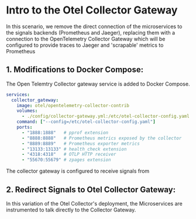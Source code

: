 # Intro to the Otel Collector Gateway

In this scenario, we remove the direct connection of the microservices to the signals backends (Prometheus and Jaeger), replacing them with a connection to the OpenTelemetry Collector Gateway which will be configured to provide traces to Jaeger and 'scrapable' metrics to Prometheus

## 1. Modifications to Docker Compose:
The Open Telemtry Collector gateway service is added to Docker Compose.
```yaml
services:
  collector_gateway:
    image: otel/opentelemetry-collector-contrib
    volumes: 
      - ./config/collector-gateway.yml:/etc/otel-collector-config.yaml
    command: ["--config=/etc/otel-collector-config.yaml"]
    ports:
      - "1888:1888"   # pprof extension
      - "8888:8888"   # Prometheus metrics exposed by the collector
      - "8889:8889"   # Prometheus exporter metrics
      - "13133:13133" # health_check extension
      - "4318:4318"   # OTLP HTTP receiver
      - "55670:55679" # zpages extension
```

The collector gateway is configured to receive signals from 


## 2. Redirect Signals to Otel Collector Gateway:
In this variation of the Otel Collector's deployment, the Microservices are instrumented to talk directly to the Collector Gateway.

